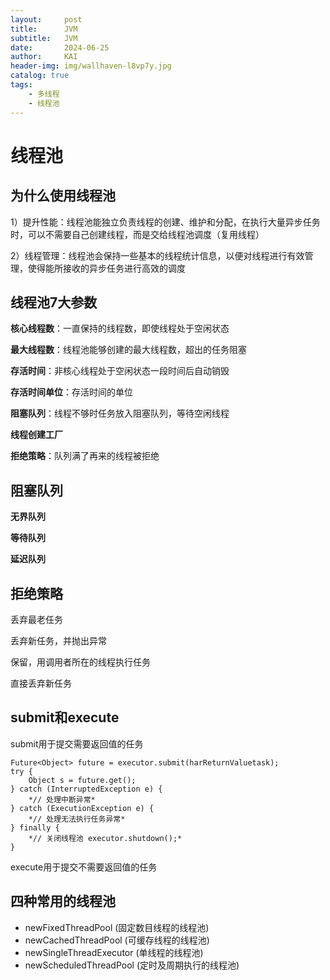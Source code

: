```yaml
---
layout:     post
title:      JVM
subtitle:   JVM
date:       2024-06-25
author:     KAI
header-img: img/wallhaven-l8vp7y.jpg
catalog: true
tags:
    - 多线程
    - 线程池
---
```

# 线程池

## 为什么使用线程池

1）提升性能：线程池能独立负责线程的创建、维护和分配，在执行大量异步任务时，可以不需要自己创建线程，而是交给线程池调度（复用线程）

 2）线程管理：线程池会保持一些基本的线程统计信息，以便对线程进行有效管理，使得能所接收的异步任务进行高效的调度

## 线程池7大参数

**核心线程数**：一直保持的线程数，即使线程处于空闲状态

**最大线程数**：线程池能够创建的最大线程数，超出的任务阻塞

**存活时间**：非核心线程处于空闲状态一段时间后自动销毁

**存活时间单位**：存活时间的单位

**阻塞队列**：线程不够时任务放入阻塞队列，等待空闲线程

**线程创建工厂**

**拒绝策略**：队列满了再来的线程被拒绝

## 阻塞队列

**无界队列**

**等待队列**

**延迟队列**

## 拒绝策略

丢弃最老任务

丢弃新任务，并抛出异常

保留，用调用者所在的线程执行任务

直接丢弃新任务

## submit和execute

submit用于提交需要返回值的任务

```
Future<Object> future = executor.submit(harReturnValuetask); 
try { 
	Object s = future.get(); 
} catch (InterruptedException e) { 
	*// 处理中断异常* 
} catch (ExecutionException e) { 
	*// 处理无法执行任务异常* 
} finally { 
	*// 关闭线程池 executor.shutdown();*
}
```

execute用于提交不需要返回值的任务

## 四种常用的线程池

- newFixedThreadPool (固定数目线程的线程池)
- newCachedThreadPool (可缓存线程的线程池)
- newSingleThreadExecutor (单线程的线程池)
- newScheduledThreadPool (定时及周期执行的线程池)